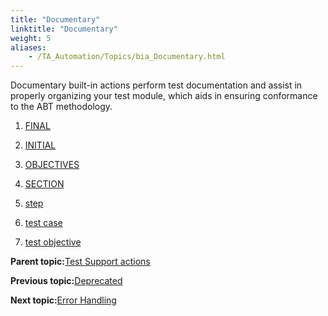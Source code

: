```yaml
--- 
title: "Documentary"
linktitle: "Documentary"
weight: 5
aliases: 
    - /TA_Automation/Topics/bia_Documentary.html
---
```


Documentary built-in actions perform test documentation and assist in properly organizing your test module, which aids in ensuring conformance to the ABT methodology.

1.  [FINAL](/TA_Automation/Topics/bia_final.html)  

2.  [INITIAL](/TA_Automation/Topics/bia_initial.html)  

3.  [OBJECTIVES](/TA_Automation/Topics/bia_objectives.html)  

4.  [SECTION](/TA_Automation/Topics/bia_section.html)  

5.  [step](/TA_Automation/Topics/bia_step.html)  

6.  [test case](/TA_Automation/Topics/bia_test_case.html)  

7.  [test objective](/TA_Automation/Topics/bia_test_objective.html)  


**Parent topic:**[Test Support actions](/TA_Automation/Topics/bia_Test_Support.html)

**Previous topic:**[Deprecated](/TA_Automation/Topics/bia_Deprecated.html)

**Next topic:**[Error Handling](/TA_Automation/Topics/bia_Error_handling.html)

